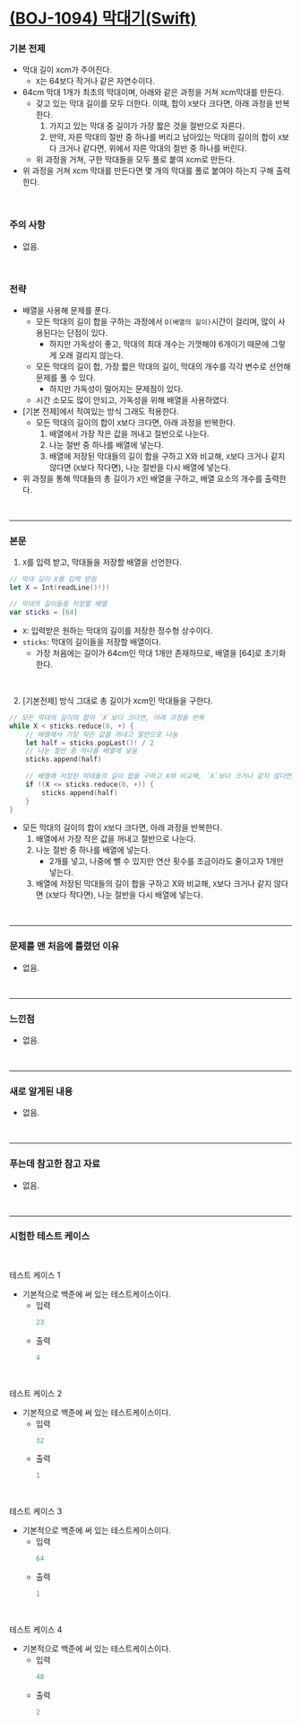 # [(BOJ-1094) 막대기(Swift)](https://www.acmicpc.net/problem/1094)

### 기본 전제<br/>
- 막대 길이 `X`cm가 주어진다.<br/>
    - `X`는 64보다 작거나 같은 자연수이다.<br/>
- 64cm 막대 1개가 최초의 막대이며, 아래와 같은 과정을 거쳐 `X`cm막대를 만든다.<br/>
    - 갖고 있는 막대 길이를 모두 더한다. 이때, 합이 `X`보다 크다면, 아래 과정을 반복한다.<br/>
        1. 가지고 있는 막대 중 길이가 가장 짧은 것을 절반으로 자른다.<br/>
        2. 만약, 자른 막대의 절반 중 하나를 버리고 남아있는 막대의 길이의 합이 `X`보다 크거나 같다면, 위에서 자른 막대의 절반 중 하나를 버린다.<br/>
    - 위 과정을 거쳐, 구한 막대들을 모두 풀로 붙여 `X`cm로 만든다.<br/>
- 위 과정을 거쳐 `X`cm 막대를 만든다면 몇 개의 막대를 풀로 붙여야 하는지 구해 출력한다.<br/>
<br/>

### 주의 사항<br/>
- 없음.<br/>
<br/>

### 전략<br/>
- 배열을 사용해 문제를 푼다.<br/>
    - 모든 막대의 길이 합을 구하는 과정에서 `O(배열의 길이)`시간이 걸리며, 많이 사용된다는 단점이 있다.<br/>
        - 하지만 가독성이 좋고, 막대의 최대 개수는 기껏해야 6개이기 때문에 그렇게 오래 걸리지 않는다.<br/>
    - 모든 막대의 길이 합, 가장 짧은 막대의 길이, 막대의 개수를 각각 변수로 선언해 문제를 풀 수 있다.<br/>
        - 하지만 가독성이 떨어지는 문제점이 있다.<br/>
    - 시간 소모도 많이 안되고, 가독성을 위해 배열을 사용하였다.<br/>
- [기본 전제]에서 적여있는 방식 그래도 적용한다.<br/>
    - 모든 막대의 길이의 합이 `X`보다 크다면, 아래 과정을 반복한다.<br/>
        1. 배열에서 가장 작은 값을 꺼내고 절반으로 나눈다.<br/>
        2. 나눈 절반 중 하나를 배열에 넣는다.<br/>
        3. 배열에 저장된 막대들의 길이 합을 구하고 X와 비교해, `X`보다 크거나 같지 않다면 (`X`보다 작다면), 나눈 절반을 다시 배열에 넣는다.<br/>
- 위 과정을 통해 막대들의 총 길이가 `X`인 배열을 구하고, 배열 요소의 개수를 출력한다.<br/>
<br/>

---
### 본문<br/>

1. `X`를 입력 받고, 막대들을 저장할 배열을 선언한다.<br/>
```Swift
// 막대 길이 X를 입력 받음
let X = Int(readLine()!)!

// 막대의 길이들을 저장할 배열
var sticks = [64]
```
- `X`: 입력받은 원하는 막대의 길이를 저장한 정수형 상수이다.<br/>
- `sticks`: 막대의 길이들을 저장할 배열이다.<br/>
    - 가장 처음에는 길이가 64cm인 막대 1개만 존재하므로, 배열을 [64]로 초기화한다.<br/>
<br/>

2. [기본전제] 방식 그대로 총 길이가 `X`cm인 막대들을 구한다.<br/>
```Swift
// 모든 막대의 길이의 합이 `X`보다 크다면, 아래 과정을 반복
while X < sticks.reduce(0, +) {
    // 배열에서 가장 작은 값을 꺼내고 절반으로 나눔
    let half = sticks.popLast()! / 2
    // 나눈 절반 중 하나를 배열에 넣음
    sticks.append(half)
    
    // 배열에 저장된 막대들의 길이 합을 구하고 X와 비교해, `X`보다 크거나 같지 않다면 (`X`보다 작다면), 나눈 절반을 다시 배열에 넣음
    if !(X <= sticks.reduce(0, +)) {
        sticks.append(half)
    }
}
```
- 모든 막대의 길이의 합이 `X`보다 크다면, 아래 과정을 반복한다.<br/>
    1. 배열에서 가장 작은 값을 꺼내고 절반으로 나눈다.<br/>
    2. 나눈 절반 중 하나를 배열에 넣는다.<br/>
        - 2개를 넣고, 나중에 뺄 수 있지만 연산 횟수를 조금이라도 줄이고자 1개만 넣는다.<br/>
    3. 배열에 저장된 막대들의 길이 합을 구하고 X와 비교해, `X`보다 크거나 같지 않다면 (`X`보다 작다면), 나눈 절반을 다시 배열에 넣는다.<br/>
<br/>

---
### 문제를 맨 처음에 틀렸던 이유<br/>
- 없음.<br/>
<br/>

---
### 느낀점<br/>
- 없음.<br/>
<br/>

---
### 새로 알게된 내용<br/>
- 없음.<br/>
<br/>

--- 
### 푸는데 참고한 참고 자료<br/>
- 없음.<br/>
<br/>

---
### 시험한 테스트 케이스
<br/>

테스트 케이스 1<br/>
- 기본적으로 백준에 써 있는 테스트케이스이다.<br/>
    - 입력
        ```Swift
        23
        ```
    - 출력
        ```Swift
        4
        ```
<br/>

테스트 케이스 2<br/>
- 기본적으로 백준에 써 있는 테스트케이스이다.<br/>
    - 입력
        ```Swift
        32
        ```
    - 출력
        ```Swift
        1
        ```
<br/>

테스트 케이스 3<br/>
- 기본적으로 백준에 써 있는 테스트케이스이다.<br/>
    - 입력
        ```Swift
        64
        ```
    - 출력
        ```Swift
        1
        ```
<br/>

테스트 케이스 4<br/>
- 기본적으로 백준에 써 있는 테스트케이스이다.<br/>
    - 입력
        ```Swift
        48
        ```
    - 출력
        ```Swift
        2
        ```
<br/>
